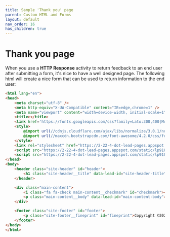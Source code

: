 ```yaml
---
title: Sample 'Thank you' page
parent: Custom HTML and Forms
layout: default
nav_order: 16
has_children: true
---
```

# Thank you page

When you use a **HTTP Response** activity to return feedback to an end user after submitting a form, it's nice to have a well designed page. The following html will create a nice form that can be used to return information to the end user:

```html
<html lang="en">
<head>
	<meta charset="utf-8" />
	<meta http-equiv="X-UA-Compatible" content="IE=edge,chrome=1" />
	<meta name="viewport" content="width=device-width, initial-scale=1">
	<title></title>
	<link href='https://fonts.googleapis.com/css?family=Lato:300,400|Montserrat:700' rel='stylesheet' type='text/css'>
	<style>
		@import url(//cdnjs.cloudflare.com/ajax/libs/normalize/3.0.1/normalize.min.css);
		@import url(//maxcdn.bootstrapcdn.com/font-awesome/4.2.0/css/font-awesome.min.css);
	</style>
	<link rel="stylesheet" href="https://2-22-4-dot-lead-pages.appspot.com/static/lp918/min/default_thank_you.css">
	<script src="https://2-22-4-dot-lead-pages.appspot.com/static/lp918/min/jquery-1.9.1.min.js"></script>
	<script src="https://2-22-4-dot-lead-pages.appspot.com/static/lp918/min/html5shiv.js"></script>
</head>
<body>
	<header class="site-header" id="header">
		<h1 class="site-header__title" data-lead-id="site-header-title">THANK YOU!</h1>
	</header>

	<div class="main-content">
		<i class="fa fa-check main-content__checkmark" id="checkmark"></i>
		<p class="main-content__body" data-lead-id="main-content-body">Thanks a bunch for filling that out. It means a lot to us, just like you do! We really appreciate you giving us a moment of your time today. Thanks for being you.</p>
	</div>

	<footer class="site-footer" id="footer">
		<p class="site-footer__fineprint" id="fineprint">Copyright ©2022 | All Rights Reserved</p>
	</footer>
</body>
</html>
```


